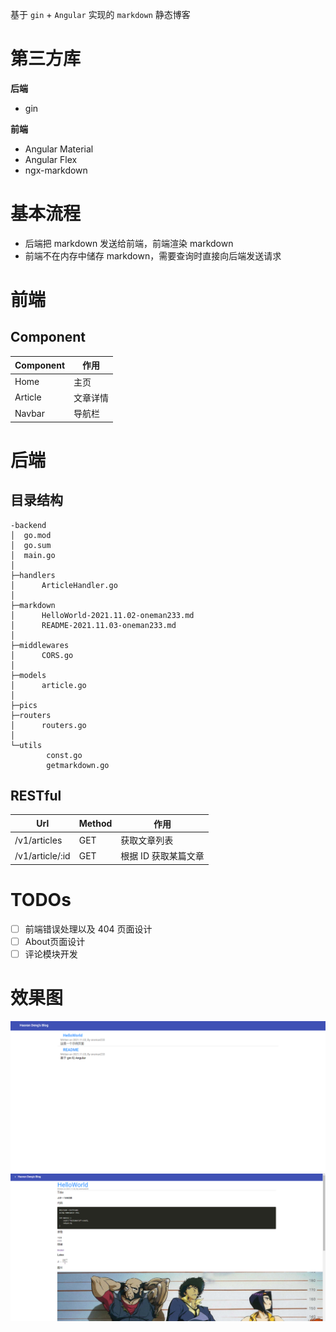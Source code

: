 基于 `gin` + `Angular` 实现的 `markdown` 静态博客

# 第三方库

**后端**

* gin

**前端**

* Angular Material
* Angular Flex
* ngx-markdown

# 基本流程

* 后端把 markdown 发送给前端，前端渲染 markdown
* 前端不在内存中储存 markdown，需要查询时直接向后端发送请求

# 前端

## Component

Component|作用
---|---
Home|主页
Article|文章详情
Navbar|导航栏

# 后端

## 目录结构

```console
-backend
│  go.mod
│  go.sum
│  main.go
│
├─handlers
│      ArticleHandler.go
│
├─markdown
│      HelloWorld-2021.11.02-oneman233.md
│      README-2021.11.03-oneman233.md
│
├─middlewares
│      CORS.go
│
├─models
│      article.go
│
├─pics
├─routers
│      routers.go
│
└─utils
        const.go
        getmarkdown.go
```

## RESTful

Url|Method|作用
---|---|---
/v1/articles|GET|获取文章列表
/v1/article/:id|GET|根据 ID 获取某篇文章

# TODOs

- [ ] 前端错误处理以及 404 页面设计
- [ ] About页面设计
- [ ] 评论模块开发

# 效果图

![homepage](/results/homepage.png)
![articlepage](/results/articlepage.png)